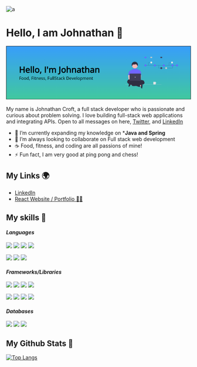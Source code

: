 <img src="https://komarev.com/ghpvc/?username=a&label=Profile%20views&color=499b4a&style=flat" alt="a" />

# Hello, I am Johnathan 👋

![](https://raw.githubusercontent.com/jmcroft7/jmcroft7/main/header.PNG)

My name is Johnathan Croft, a full stack developer who is passionate and curious about problem solving. I love building full-stack web applications and integrating APIs. Open to all messages on here, [Twitter](https://www.twitter.com/devjohnathan), and [LinkedIn](https://www.linkedin.com/in/devjohnathan)

- 🌱 I’m currently expanding my knowledge on ***Java and Spring**
- 🚀 I’m always looking to collaborate on Full stack web development
- ☕ Food, fitness, and coding are all passions of mine!
- ⚡ Fun fact, I am very good at ping pong and chess!

## My Links 🌍

- [LinkedIn](https://www.linkedin.com/in/devjohnathan/)
- [React Website / Portfolio 👨‍💻](https://www.jmcroft.com)

## My skills 🚀

#### *Languages*
![](https://img.shields.io/badge/HTML5-E34F26?style=for-the-badge&logo=html5&logoColor=white)
![](https://img.shields.io/badge/CSS3-1572B6?style=for-the-badge&logo=css3&logoColor=white)
![](https://img.shields.io/badge/JavaScript-F7DF1E?style=for-the-badge&logo=javascript&logoColor=black)
![](https://img.shields.io/badge/Markdown-000000?style=for-the-badge&logo=markdown&logoColor=white)

![](https://img.shields.io/badge/Python-2b5b84?style=for-the-badge&logo=python&logoColor=white)
![](https://img.shields.io/badge/Java-01647B?style=for-the-badge&logo=java&logoColor=white)
![](https://img.shields.io/badge/CSharp-07930C?style=for-the-badge&logo=Csharp&logoColor=white)

#### *Frameworks/Libraries*
![](https://img.shields.io/badge/Node.js-43853D?style=for-the-badge&logo=node.js&logoColor=white)
![](https://img.shields.io/badge/Express.js-404D59?style=for-the-badge)
![](https://img.shields.io/badge/React-20232A?style=for-the-badge&logo=react&logoColor=61DAFB)
![](https://img.shields.io/badge/jQuery-0769AD?style=for-the-badge&logo=jquery&logoColor=white)

![](https://img.shields.io/badge/Bootstrap-563D7C?style=for-the-badge&logo=bootstrap&logoColor=white)
![](https://img.shields.io/badge/Flask-111222?style=for-the-badge&logo=flask&logoColor=white)
![](https://img.shields.io/badge/Spring-3C3A3A?style=for-the-badge&logo=spring&logoColor=white)
![](https://img.shields.io/badge/.NET-5C2D91?style=for-the-badge&logo=dotnet&logoColor=white)


#### *Databases*
![](https://img.shields.io/badge/MongoDB-4EA94B?style=for-the-badge&logo=mongodb&logoColor=white)
![](https://img.shields.io/badge/MySQL-4479A1?style=for-the-badge&logo=mysql&logoColor=white)
![](https://img.shields.io/badge/Postman-F06529?style=for-the-badge&logo=postman&logoColor=white)

## My Github Stats 🦸
[![Top Langs](https://github-readme-stats.vercel.app/api/top-langs/?username=jmcroft7&layout=standard&theme=dracula&hide=html)](https://github.com/anuraghazra/github-readme-stats)
